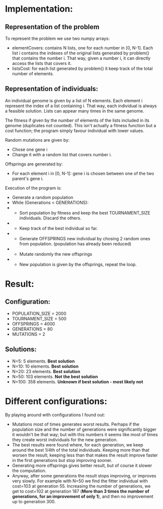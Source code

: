 # Implementation:
## Representation of the problem
To represent the problem we use two numpy arrays:
* elementCovers: contains N lists, one for each number in [0, N-1]. Each list i contains the indexes of the original lists generated by problem() that contains the number i. That way, given a number i, it can directly access the lists that covers it.
* listsCost: for each list generated by problem() it keep track of the total number of elements.

## Representation of individuals:
An individual genome is given by a list of N elements. Each element i represent the index of a list containing i. That way, each individual is always a feasible solution. Lists can appear many times in the same genome.

The fitness if given by the number of elements of the lists included in its genome (duplicates not counted). This isn't actually a fitness function but a cost function; the program simply favour individual with lower values.

Random mutations are given by:
* Chose one gene i
* Change it with a random list that covers number i.

Offsprings are generated by:
* For each element i in [0, N-1]: gene i is chosen between one of the two parent's gene i.

Execution of the program is:
* Generate a random population
* While (Generations < GENERATIONS):
* * Sort population by fitness and keep the best TOURNAMENT_SIZE individuals. Discard the others.
* * Keep track of the best individual so far.
* * Generate OFFSPRINGS new individual by chosing 2 random ones from population. (population has already been reduced)
* * Mutate randomly the new offsprings
* * New population is given by the offsprings, repeat the loop.

# Result:
## Configuration:
* POPULATION_SIZE = 2000
* TOURNAMENT_SIZE = 500
* OFFSPRINGS = 4000
* GENERATIONS = 80
* MUTATIONS = 2
## Solutions:
* N=5: 5 elements. **Best solution**
* N=10: 10 elements. **Best solution**
* N=20: 23 elements. **Best solution**
* N=50: 103  elements. **Not the best solution**
* N=100: 358 elements. **Unknown if best solution - most likely not**

# Different configurations:
By playing around with configurations I found out:
* Mutations most of times generates worst results. Perhaps if the population size and the number of generations were significantly bigger it wouldn't be that way; but with this numbers it seems like most of times they create worst individuals for the new generation.
* The best results were found where, for each generation, we keep around the best 1/4th of the total individuals. Keeping more than that worsen the result; keeping less than that makes the result improve faster in the first generations but stop improving sooner.
* Generating more offsprings gives better result, but of course it slower the computation.
* Anyway, after some generations the result stops improving, or improves very slowly. For example with N=50 we find the fitter individual with cost=103 at generation 55. Increasing the number of generations, we get to cost=102 at generation 187 (**More than 3 times the number of generations, for an improvement of only 1**), and then no improvement up to generation 300.

